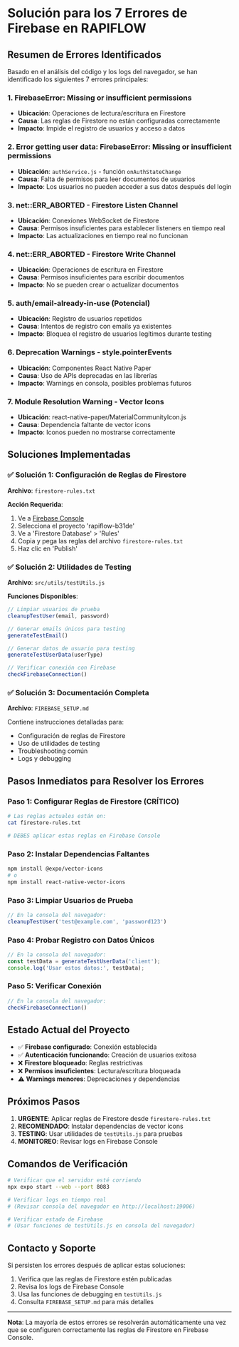 # Solución para los 7 Errores de Firebase en RAPIFLOW

## Resumen de Errores Identificados

Basado en el análisis del código y los logs del navegador, se han identificado los siguientes 7 errores principales:

### 1. **FirebaseError: Missing or insufficient permissions**
- **Ubicación**: Operaciones de lectura/escritura en Firestore
- **Causa**: Las reglas de Firestore no están configuradas correctamente
- **Impacto**: Impide el registro de usuarios y acceso a datos

### 2. **Error getting user data: FirebaseError: Missing or insufficient permissions**
- **Ubicación**: `authService.js` - función `onAuthStateChange`
- **Causa**: Falta de permisos para leer documentos de usuarios
- **Impacto**: Los usuarios no pueden acceder a sus datos después del login

### 3. **net::ERR_ABORTED - Firestore Listen Channel**
- **Ubicación**: Conexiones WebSocket de Firestore
- **Causa**: Permisos insuficientes para establecer listeners en tiempo real
- **Impacto**: Las actualizaciones en tiempo real no funcionan

### 4. **net::ERR_ABORTED - Firestore Write Channel**
- **Ubicación**: Operaciones de escritura en Firestore
- **Causa**: Permisos insuficientes para escribir documentos
- **Impacto**: No se pueden crear o actualizar documentos

### 5. **auth/email-already-in-use (Potencial)**
- **Ubicación**: Registro de usuarios repetidos
- **Causa**: Intentos de registro con emails ya existentes
- **Impacto**: Bloquea el registro de usuarios legítimos durante testing

### 6. **Deprecation Warnings - style.pointerEvents**
- **Ubicación**: Componentes React Native Paper
- **Causa**: Uso de APIs deprecadas en las librerías
- **Impacto**: Warnings en consola, posibles problemas futuros

### 7. **Module Resolution Warning - Vector Icons**
- **Ubicación**: react-native-paper/MaterialCommunityIcon.js
- **Causa**: Dependencia faltante de vector icons
- **Impacto**: Iconos pueden no mostrarse correctamente

## Soluciones Implementadas

### ✅ Solución 1: Configuración de Reglas de Firestore

**Archivo**: `firestore-rules.txt`

**Acción Requerida**: 
1. Ve a [Firebase Console](https://console.firebase.google.com/)
2. Selecciona el proyecto 'rapiflow-b31de'
3. Ve a 'Firestore Database' > 'Rules'
4. Copia y pega las reglas del archivo `firestore-rules.txt`
5. Haz clic en 'Publish'

### ✅ Solución 2: Utilidades de Testing

**Archivo**: `src/utils/testUtils.js`

**Funciones Disponibles**:
```javascript
// Limpiar usuarios de prueba
cleanupTestUser(email, password)

// Generar emails únicos para testing
generateTestEmail()

// Generar datos de usuario para testing
generateTestUserData(userType)

// Verificar conexión con Firebase
checkFirebaseConnection()
```

### ✅ Solución 3: Documentación Completa

**Archivo**: `FIREBASE_SETUP.md`

Contiene instrucciones detalladas para:
- Configuración de reglas de Firestore
- Uso de utilidades de testing
- Troubleshooting común
- Logs y debugging

## Pasos Inmediatos para Resolver los Errores

### Paso 1: Configurar Reglas de Firestore (CRÍTICO)
```bash
# Las reglas actuales están en:
cat firestore-rules.txt

# DEBES aplicar estas reglas en Firebase Console
```

### Paso 2: Instalar Dependencias Faltantes
```bash
npm install @expo/vector-icons
# o
npm install react-native-vector-icons
```

### Paso 3: Limpiar Usuarios de Prueba
```javascript
// En la consola del navegador:
cleanupTestUser('test@example.com', 'password123')
```

### Paso 4: Probar Registro con Datos Únicos
```javascript
// En la consola del navegador:
const testData = generateTestUserData('client');
console.log('Usar estos datos:', testData);
```

### Paso 5: Verificar Conexión
```javascript
// En la consola del navegador:
checkFirebaseConnection()
```

## Estado Actual del Proyecto

- ✅ **Firebase configurado**: Conexión establecida
- ✅ **Autenticación funcionando**: Creación de usuarios exitosa
- ❌ **Firestore bloqueado**: Reglas restrictivas
- ❌ **Permisos insuficientes**: Lectura/escritura bloqueada
- ⚠️ **Warnings menores**: Deprecaciones y dependencias

## Próximos Pasos

1. **URGENTE**: Aplicar reglas de Firestore desde `firestore-rules.txt`
2. **RECOMENDADO**: Instalar dependencias de vector icons
3. **TESTING**: Usar utilidades de `testUtils.js` para pruebas
4. **MONITOREO**: Revisar logs en Firebase Console

## Comandos de Verificación

```bash
# Verificar que el servidor esté corriendo
npx expo start --web --port 8083

# Verificar logs en tiempo real
# (Revisar consola del navegador en http://localhost:19006)

# Verificar estado de Firebase
# (Usar funciones de testUtils.js en consola del navegador)
```

## Contacto y Soporte

Si persisten los errores después de aplicar estas soluciones:
1. Verifica que las reglas de Firestore estén publicadas
2. Revisa los logs de Firebase Console
3. Usa las funciones de debugging en `testUtils.js`
4. Consulta `FIREBASE_SETUP.md` para más detalles

---

**Nota**: La mayoría de estos errores se resolverán automáticamente una vez que se configuren correctamente las reglas de Firestore en Firebase Console.